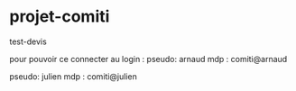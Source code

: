 # projet-comiti
test-devis

pour pouvoir ce connecter au login :
pseudo: arnaud
mdp : comiti@arnaud

pseudo: julien
mdp : comiti@julien


